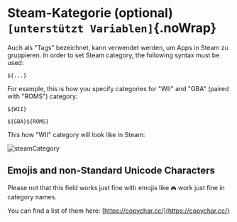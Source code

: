 # Steam-Kategorie (optional) `[unterstützt Variablen]`{.noWrap}

Auch als "Tags" bezeichnet, kann verwendet werden, um Apps in Steam zu gruppieren. In order to set Steam category, the following syntax must be used:
```
${...}
```
For example, this is how you specify categories for "WII" and "GBA" (paired with "ROMS") category:
```
${WII}
```
```
${GBA}${ROMS}
```
This how "WII" category will look like in Steam:

![steamCategory](../../../assets/images/category-example.png)

## Emojis and non-Standard Unicode Characters
Please not that this field works just fine with emojis like `🎮` work just fine in category names.

You can find a list of them here: [https://copychar.cc/](https://copychar.cc/)
